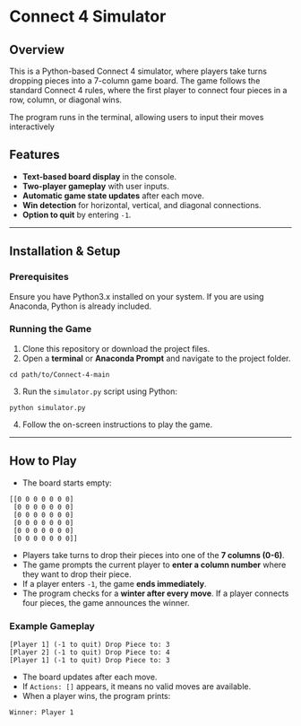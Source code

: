 # Connect 4 Simulator

## Overview
This is a Python-based Connect 4 simulator, where players take turns dropping pieces into a 7-column game board. The game follows the standard Connect 4 rules, where the first player to connect four pieces in a row, column, or diagonal wins.

The program runs in the terminal, allowing users to input their moves interactively

## Features
- **Text-based board display** in the console.
- **Two-player gameplay** with user inputs.
- **Automatic game state updates** after each move.
- **Win detection** for horizontal, vertical, and diagonal connections.
- **Option to quit** by entering `-1`.
---
## Installation & Setup
### Prerequisites
Ensure you have Python3.x installed on your system. If you are using Anaconda, Python is already included.
### Running the Game
1. Clone this repository or download the project files.
2. Open a **terminal** or **Anaconda Prompt** and navigate to the project folder.
```
cd path/to/Connect-4-main
```
3. Run the `simulator.py` script using Python:
```
python simulator.py
```
4. Follow the on-screen instructions to play the game.
---
## How to Play
- The board starts empty:
```
[[0 0 0 0 0 0 0]  
 [0 0 0 0 0 0 0]  
 [0 0 0 0 0 0 0]  
 [0 0 0 0 0 0 0]  
 [0 0 0 0 0 0 0]  
 [0 0 0 0 0 0 0]]
```
- Players take turns to drop their pieces into one of the **7 columns (0-6)**.
- The game prompts the current player to **enter a column number** where they want to drop their piece.
- If a player enters `-1`, the game **ends immediately**.
- The program checks for a **winter after every move**. If a player connects four pieces, the game announces the winner.

### Example Gameplay
```
[Player 1] (-1 to quit) Drop Piece to: 3
[Player 2] (-1 to quit) Drop Piece to: 4
[Player 1] (-1 to quit) Drop Piece to: 3
```
- The board updates after each move.
- If `Actions: []` appears, it means no valid moves are available.
- When a player wins, the program prints:
```
Winner: Player 1
```

